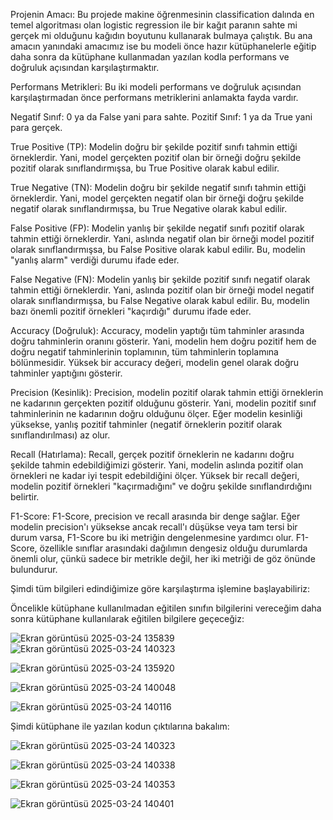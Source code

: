 Projenin Amacı: Bu projede makine öğrenmesinin classification dalında en temel algoritması olan logistic regression ile bir kağıt paranın sahte mi gerçek mi olduğunu kağıdın boyutunu kullanarak bulmaya çalıştık. Bu ana amacın yanındaki amacımız ise bu modeli önce hazır kütüphanelerle eğitip daha sonra da kütüphane kullanmadan yazılan kodla performans ve doğruluk açısından karşılaştırmaktır.

Performans Metrikleri: Bu iki modeli performans ve doğruluk açısından karşılaştırmadan önce performans metriklerini anlamakta fayda vardır.

Negatif Sınıf: 0 ya da False yani para sahte. Pozitif Sınıf: 1 ya da True yani para gerçek.

True Positive (TP): Modelin doğru bir şekilde pozitif sınıfı tahmin ettiği örneklerdir. Yani, model gerçekten pozitif olan bir örneği doğru şekilde pozitif olarak sınıflandırmışsa, bu True Positive olarak kabul edilir.

True Negative (TN): Modelin doğru bir şekilde negatif sınıfı tahmin ettiği örneklerdir. Yani, model gerçekten negatif olan bir örneği doğru şekilde negatif olarak sınıflandırmışsa, bu True Negative olarak kabul edilir.

False Positive (FP): Modelin yanlış bir şekilde negatif sınıfı pozitif olarak tahmin ettiği örneklerdir. Yani, aslında negatif olan bir örneği model pozitif olarak sınıflandırmışsa, bu False Positive olarak kabul edilir. Bu, modelin "yanlış alarm" verdiği durumu ifade eder.

False Negative (FN): Modelin yanlış bir şekilde pozitif sınıfı negatif olarak tahmin ettiği örneklerdir. Yani, aslında pozitif olan bir örneği model negatif olarak sınıflandırmışsa, bu False Negative olarak kabul edilir. Bu, modelin bazı önemli pozitif örnekleri "kaçırdığı" durumu ifade eder.

Accuracy (Doğruluk): Accuracy, modelin yaptığı tüm tahminler arasında doğru tahminlerin oranını gösterir. Yani, modelin hem doğru pozitif hem de doğru negatif tahminlerinin toplamının, tüm tahminlerin toplamına bölünmesidir. Yüksek bir accuracy değeri, modelin genel olarak doğru tahminler yaptığını gösterir.

Precision (Kesinlik): Precision, modelin pozitif olarak tahmin ettiği örneklerin ne kadarının gerçekten pozitif olduğunu gösterir. Yani, modelin pozitif sınıf tahminlerinin ne kadarının doğru olduğunu ölçer. Eğer modelin kesinliği yüksekse, yanlış pozitif tahminler (negatif örneklerin pozitif olarak sınıflandırılması) az olur.

Recall (Hatırlama): Recall, gerçek pozitif örneklerin ne kadarını doğru şekilde tahmin edebildiğimizi gösterir. Yani, modelin aslında pozitif olan örnekleri ne kadar iyi tespit edebildiğini ölçer. Yüksek bir recall değeri, modelin pozitif örnekleri "kaçırmadığını" ve doğru şekilde sınıflandırdığını belirtir.

F1-Score: F1-Score, precision ve recall arasında bir denge sağlar. Eğer modelin precision'ı yüksekse ancak recall'ı düşükse veya tam tersi bir durum varsa, F1-Score bu iki metriğin dengelenmesine yardımcı olur. F1-Score, özellikle sınıflar arasındaki dağılımın dengesiz olduğu durumlarda önemli olur, çünkü sadece bir metrikle değil, her iki metriği de göz önünde bulundurur.

Şimdi tüm bilgileri edindiğimize göre karşılaştırma işlemine başlayabiliriz:

Öncelikle kütüphane kullanılmadan eğitilen sınıfın bilgilerini vereceğim daha sonra kütüphane kullanılarak eğitilen bilgilere geçeceğiz:

![Ekran görüntüsü 2025-03-24 135839](https://github.com/user-attachments/assets/e52acb06-34f0-414e-8873-51df3af851ba) ![Ekran görüntüsü 2025-03-24 140323](https://github.com/user-attachments/assets/1d607e3a-5f52-4f78-abf8-3d9c24cf519c)


![Ekran görüntüsü 2025-03-24 135920](https://github.com/user-attachments/assets/9a55d6ac-468b-47f4-94b3-59fa63398b81)


![Ekran görüntüsü 2025-03-24 140048](https://github.com/user-attachments/assets/812ec3e9-8aec-46a7-ad02-131f5c725f28)


![Ekran görüntüsü 2025-03-24 140116](https://github.com/user-attachments/assets/8e42027e-8030-47be-9452-6e16746eb98d)

Şimdi kütüphane ile yazılan kodun çıktılarına bakalım:

![Ekran görüntüsü 2025-03-24 140323](https://github.com/user-attachments/assets/1d607e3a-5f52-4f78-abf8-3d9c24cf519c)


![Ekran görüntüsü 2025-03-24 140338](https://github.com/user-attachments/assets/b44bf295-9104-4021-a82e-07ad7dd49a65)


![Ekran görüntüsü 2025-03-24 140353](https://github.com/user-attachments/assets/b4c5401b-897e-4576-b071-88a40e85ea7d)

![Ekran görüntüsü 2025-03-24 140401](https://github.com/user-attachments/assets/5dab0ba5-c38c-4d37-90bc-da17c7a473fe)






